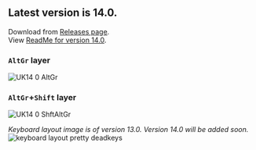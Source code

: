 ## Latest version is 14.0.

Download from [Releases page](https://github.com/fazzaan/keyboard-layouts/releases).  
View [ReadMe for version 14.0](https://github.com/fazzaan/keyboard-layouts/blob/main/Layout%20-%20EN-UK%20-%20IPA/ukaddi14/README.md).

### `AltGr` layer
![UK14 0 AltGr](https://github.com/user-attachments/assets/3a4ea0b5-4947-43ae-a111-2dd2a7f40c49)

### `AltGr`+`Shift` layer
![UK14 0 ShftAltGr](https://github.com/user-attachments/assets/3601438b-fbe6-4b78-a60c-36a30e73c61c)

_Keyboard layout image is of version 13.0. Version 14.0 will be added soon._  
![keyboard layout pretty deadkeys](https://github.com/user-attachments/assets/3600758e-01a1-49ca-8228-d58f14fb1bfb)
